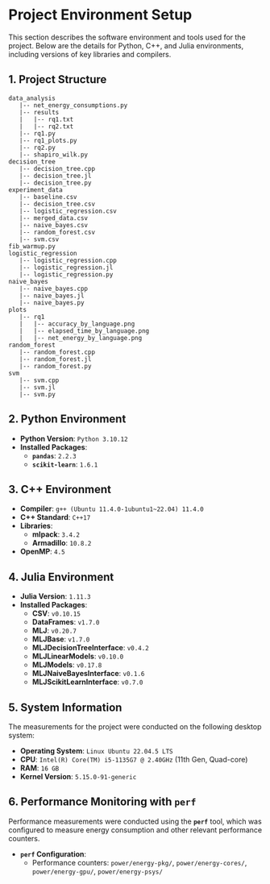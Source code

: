 # Project Environment Setup

This section describes the software environment and tools used for the project. Below are the details for Python, C++, and Julia environments, including versions of key libraries and compilers.

## 1. Project Structure 

```
data_analysis
   |-- net_energy_consumptions.py
   |-- results
   |   |-- rq1.txt
   |   |-- rq2.txt
   |-- rq1.py
   |-- rq1_plots.py
   |-- rq2.py
   |-- shapiro_wilk.py
decision_tree
   |-- decision_tree.cpp
   |-- decision_tree.jl
   |-- decision_tree.py
experiment_data
   |-- baseline.csv
   |-- decision_tree.csv
   |-- logistic_regression.csv
   |-- merged_data.csv
   |-- naive_bayes.csv
   |-- random_forest.csv
   |-- svm.csv
fib_warmup.py
logistic_regression
   |-- logistic_regression.cpp
   |-- logistic_regression.jl
   |-- logistic_regression.py
naive_bayes
   |-- naive_bayes.cpp
   |-- naive_bayes.jl
   |-- naive_bayes.py
plots
   |-- rq1
   |   |-- accuracy_by_language.png
   |   |-- elapsed_time_by_language.png
   |   |-- net_energy_by_language.png
random_forest
   |-- random_forest.cpp
   |-- random_forest.jl
   |-- random_forest.py
svm
   |-- svm.cpp
   |-- svm.jl
   |-- svm.py
```

## 2. Python Environment

- **Python Version**: `Python 3.10.12`
- **Installed Packages**:
  - **`pandas`**: `2.2.3`
  - **`scikit-learn`**: `1.6.1`

## 3. C++ Environment

- **Compiler**: `g++ (Ubuntu 11.4.0-1ubuntu1~22.04) 11.4.0`
- **C++ Standard**: `C++17`
- **Libraries**:
  - **mlpack**: `3.4.2`
  - **Armadillo**: `10.8.2`
- **OpenMP**: `4.5`

## 4. Julia Environment

- **Julia Version**: `1.11.3`
- **Installed Packages**:
  - **CSV**: `v0.10.15`
  - **DataFrames**: `v1.7.0`
  - **MLJ**: `v0.20.7`
  - **MLJBase**: `v1.7.0`
  - **MLJDecisionTreeInterface**: `v0.4.2`
  - **MLJLinearModels**: `v0.10.0`
  - **MLJModels**: `v0.17.8`
  - **MLJNaiveBayesInterface**: `v0.1.6`
  - **MLJScikitLearnInterface**: `v0.7.0`

## 5. System Information

The measurements for the project were conducted on the following desktop system:

- **Operating System**: `Linux Ubuntu 22.04.5 LTS`
- **CPU**: `Intel(R) Core(TM) i5-1135G7 @ 2.40GHz` (11th Gen, Quad-core)
- **RAM**: `16 GB`
- **Kernel Version**: `5.15.0-91-generic`

## 6. Performance Monitoring with `perf`

Performance measurements were conducted using the **`perf`** tool, which was configured to measure energy consumption and other relevant performance counters.

- **`perf` Configuration**:
  - Performance counters: `power/energy-pkg/`, `power/energy-cores/`, `power/energy-gpu/`, `power/energy-psys/`
